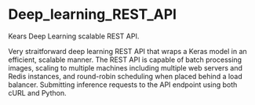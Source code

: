 # Deep_learning_REST_API
Kears Deep Learning scalable REST API.

Very straitforward deep learning REST API that wraps a Keras model in an efficient, scalable manner. The REST API is capable of batch processing images, scaling to multiple machines including multiple web servers and Redis instances, and round-robin scheduling when placed behind a load balancer. Submitting inference requests to the API endpoint using both cURL and Python.

